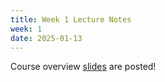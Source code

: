 ```yaml
---
title: Week 1 Lecture Notes
week: 1
date: 2025-01-13
---
```


Course overview [slides](./assets/pdfs/Lecture1_intro.pdf) are posted!